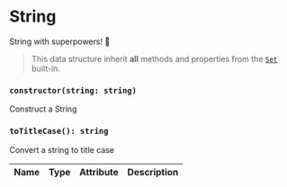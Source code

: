 # String

String with superpowers! 💪

> This data structure inherit **all** methods and properties from the [`Set`](https://developer.mozilla.org/en-US/docs/Web/JavaScript/Reference/Global_Objects/Set) built-in.

### `constructor(string: string)`

Construct a String

### `toTitleCase(): string`

Convert a string to title case

| Name | Type | Attribute | Description |
| ---- | ---- | --------- | ----------- |

